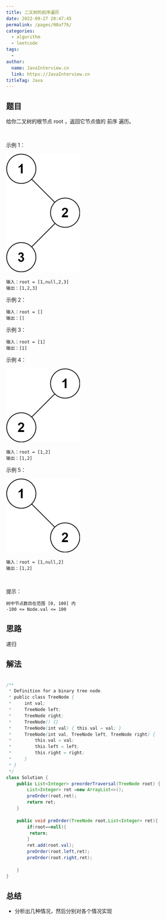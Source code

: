 ```yaml
---
title: 二叉树的前序遍历
date: 2022-09-27 20:47:45
permalink: /pages/00af76/
categories:
  - algorithm
  - leetcode
tags:
  - 
author: 
  name: JavaInterview.cn
  link: https://JavaInterview.cn
titleTag: Java
---
```


## 题目

给你二叉树的根节点 root ，返回它节点值的 前序 遍历。

 

示例 1：

![](/media/pictures/leetcode/inorder_1.jpeg)

    输入：root = [1,null,2,3]
    输出：[1,2,3]
示例 2：

    输入：root = []
    输出：[]
示例 3：

    输入：root = [1]
    输出：[1]
示例 4：

![](/media/pictures/leetcode/inorder_5.jpeg)

    输入：root = [1,2]
    输出：[1,2]
示例 5：

![](/media/pictures/leetcode/inorder_4.jpeg)

    输入：root = [1,null,2]
    输出：[1,2]
 

提示：

    树中节点数目在范围 [0, 100] 内
    -100 <= Node.val <= 100

## 思路

递归

## 解法
```java

/**
 * Definition for a binary tree node.
 * public class TreeNode {
 *     int val;
 *     TreeNode left;
 *     TreeNode right;
 *     TreeNode() {}
 *     TreeNode(int val) { this.val = val; }
 *     TreeNode(int val, TreeNode left, TreeNode right) {
 *         this.val = val;
 *         this.left = left;
 *         this.right = right;
 *     }
 * }
 */
class Solution {
    public List<Integer> preorderTraversal(TreeNode root) {
        List<Integer> ret =new ArrayList<>();
        preOrder(root,ret);
        return ret;
    }

    public void preOrder(TreeNode root,List<Integer> ret){
        if(root==null){
         return;
        }
        ret.add(root.val);
        preOrder(root.left,ret);
        preOrder(root.right,ret);

    }
}
```

## 总结

- 分析出几种情况，然后分别对各个情况实现 

